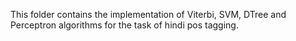 This folder contains the implementation of Viterbi, SVM, DTree and Perceptron algorithms for the task of hindi pos tagging.
